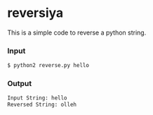 # reversiya


This is a simple code to reverse a python string.

### Input
```bash
$ python2 reverse.py hello
```

### Output
```bash
Input String: hello
Reversed String: olleh
```